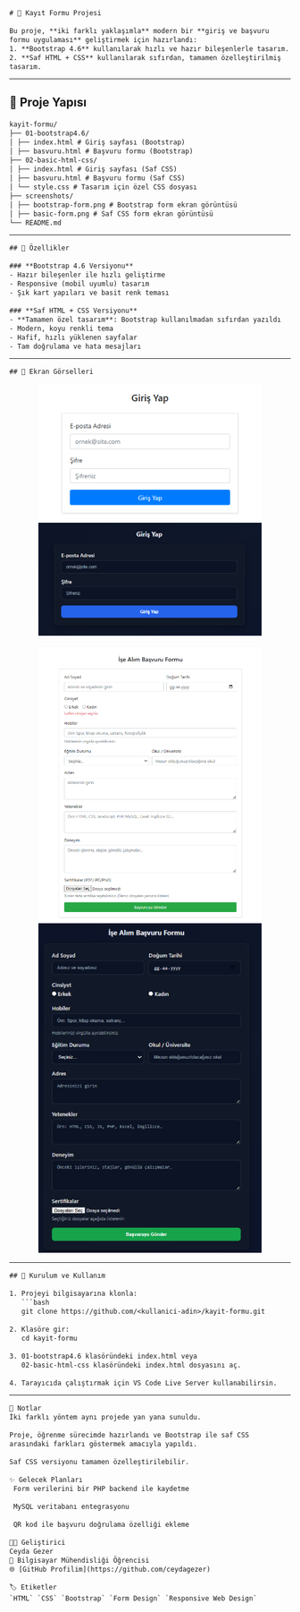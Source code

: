 ```
# 📌 Kayıt Formu Projesi

Bu proje, **iki farklı yaklaşımla** modern bir **giriş ve başvuru formu uygulaması** geliştirmek için hazırlandı:  
1. **Bootstrap 4.6** kullanılarak hızlı ve hazır bileşenlerle tasarım.  
2. **Saf HTML + CSS** kullanılarak sıfırdan, tamamen özelleştirilmiş tasarım.
```
---

## 🚀 Proje Yapısı
```
kayit-formu/
├── 01-bootstrap4.6/
│ ├── index.html # Giriş sayfası (Bootstrap)
│ ├── basvuru.html # Başvuru formu (Bootstrap)
├── 02-basic-html-css/
│ ├── index.html # Giriş sayfası (Saf CSS)
│ ├── basvuru.html # Başvuru formu (Saf CSS)
│ └── style.css # Tasarım için özel CSS dosyası
├── screenshots/
│ ├── bootstrap-form.png # Bootstrap form ekran görüntüsü
│ ├── basic-form.png # Saf CSS form ekran görüntüsü
└── README.md
```
---
```
## 🎨 Özellikler

### **Bootstrap 4.6 Versiyonu**
- Hazır bileşenler ile hızlı geliştirme
- Responsive (mobil uyumlu) tasarım
- Şık kart yapıları ve basit renk teması

### **Saf HTML + CSS Versiyonu**
- **Tamamen özel tasarım**: Bootstrap kullanılmadan sıfırdan yazıldı
- Modern, koyu renkli tema
- Hafif, hızlı yüklenen sayfalar
- Tam doğrulama ve hata mesajları
```
---
```
## 📸 Ekran Görselleri
```
<p align="center">
  <img src="screenshots/bootstrap-giris.png" alt="Bootstrap Giriş" width="400">
  <img src="screenshots/basic-giris.png" alt="Basic Giriş" width="400">
</p>

<p align="center">
  <img src="screenshots/bootstrap-form.png" alt="Bootstrap Form" width="400">
  <img src="screenshots/basic-form.png" alt="Basic Form" width="400">
</p>

---

```
## 🧩 Kurulum ve Kullanım

1. Projeyi bilgisayarına klonla:
   ```bash
   git clone https://github.com/<kullanici-adin>/kayit-formu.git
   
2. Klasöre gir:
   cd kayit-formu

3. 01-bootstrap4.6 klasöründeki index.html veya
   02-basic-html-css klasöründeki index.html dosyasını aç.

4. Tarayıcıda çalıştırmak için VS Code Live Server kullanabilirsin.
```
---
```
📌 Notlar
İki farklı yöntem aynı projede yan yana sunuldu.

Proje, öğrenme sürecimde hazırlandı ve Bootstrap ile saf CSS arasındaki farkları göstermek amacıyla yapıldı.

Saf CSS versiyonu tamamen özelleştirilebilir.

✨ Gelecek Planları
 Form verilerini bir PHP backend ile kaydetme

 MySQL veritabanı entegrasyonu

 QR kod ile başvuru doğrulama özelliği ekleme

👩‍💻 Geliştirici
Ceyda Gezer
📌 Bilgisayar Mühendisliği Öğrencisi
🌐 [GitHub Profilim](https://github.com/ceydagezer)

🏷️ Etiketler  
`HTML` `CSS` `Bootstrap` `Form Design` `Responsive Web Design`
```
